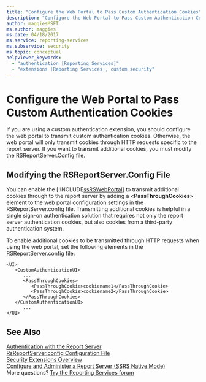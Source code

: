 ```yaml
---
title: "Configure the Web Portal to Pass Custom Authentication Cookies"
description: "Configure the Web Portal to Pass Custom Authentication Cookies"
author: maggiesMSFT
ms.author: maggies
ms.date: 04/18/2017
ms.service: reporting-services
ms.subservice: security
ms.topic: conceptual
helpviewer_keywords:
  - "authentication [Reporting Services]"
  - "extensions [Reporting Services], custom security"
---
```

# Configure the Web Portal to Pass Custom Authentication Cookies

If you are using a custom authentication extension, you should configure the web portal to transmit custom authentication cookies. Otherwise, the web portal will only transmit cookies through HTTP requests specific to the report server. If you want to transmit additional cookies, you must modify the RSReportServer.Config file.

## Modifying the RSReportServer.Config File

You can enable the [!INCLUDE[ssRSWebPortal](../../includes/ssrswebportal.md)] to transmit additional cookies through to the report server by adding a \<**PassThroughCookies**> element to the web portal configuration settings in the RSReportServer.config file. Transmitting additional cookies is helpful in a single sign-on authentication solution that requires not only the report server authentication cookies, but also cookies from a third-party authentication system.

To enable additional cookies to be transmitted through HTTP requests when using the web portal, set the following elements in the RSReportServer.config file:
  
```  
<UI>  
   <CustomAuthenticationUI>  
      ...  
      <PassThroughCookies>  
         <PassThroughCookie>cookiename1</PassThroughCookie>  
         <PassThroughCookie>cookiename2</PassThroughCookie>  
      </PassThroughCookies>  
   </CustomAuthenticationUI>  
      ...  
</UI>  
```  
  
## See Also

[Authentication with the Report Server](../../reporting-services/security/authentication-with-the-report-server.md)   
[RsReportServer.config Configuration File](../../reporting-services/report-server/rsreportserver-config-configuration-file.md)   
[Security Extensions Overview](../../reporting-services/extensions/security-extension/security-extensions-overview.md)   
[Configure and Administer a Report Server &#40;SSRS Native Mode&#41;](../../reporting-services/report-server/configure-and-administer-a-report-server-ssrs-native-mode.md)  
More questions? [Try the Reporting Services forum](/answers/search.html?c=&f=&includeChildren=&q=ssrs+OR+reporting+services&redirect=search%2fsearch&sort=relevance&type=question+OR+idea+OR+kbentry+OR+answer+OR+topic+OR+user)

